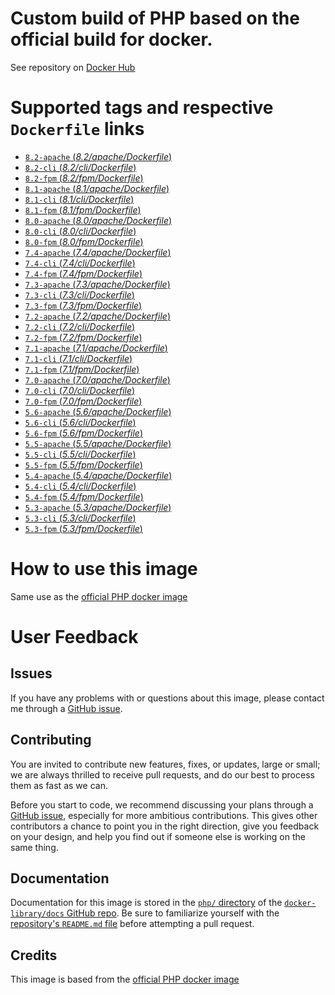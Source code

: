 # Custom build of PHP based on the official build for docker.

See repository on [Docker Hub](https://hub.docker.com/r/yannickvh/php)

# Supported tags and respective `Dockerfile` links

- [ `8.2-apache` (*8.2/apache/Dockerfile*)](https://github.com/yvh/docker-php/blob/main/apache/Dockerfile)
- [ `8.2-cli` (*8.2/cli/Dockerfile*)](https://github.com/yvh/docker-php/blob/main/cli/Dockerfile)
- [ `8.2-fpm` (*8.2/fpm/Dockerfile*)](https://github.com/yvh/docker-php/blob/main/fpm/Dockerfile)
- [ `8.1-apache` (*8.1/apache/Dockerfile*)](https://github.com/yvh/docker-php/blob/8.1/apache/Dockerfile)
- [ `8.1-cli` (*8.1/cli/Dockerfile*)](https://github.com/yvh/docker-php/blob/8.1/cli/Dockerfile)
- [ `8.1-fpm` (*8.1/fpm/Dockerfile*)](https://github.com/yvh/docker-php/blob/8.1/fpm/Dockerfile)
- [ `8.0-apache` (*8.0/apache/Dockerfile*)](https://github.com/yvh/docker-php/blob/8.0/apache/Dockerfile)
- [ `8.0-cli` (*8.0/cli/Dockerfile*)](https://github.com/yvh/docker-php/blob/8.0/cli/Dockerfile)
- [ `8.0-fpm` (*8.0/fpm/Dockerfile*)](https://github.com/yvh/docker-php/blob/8.0/fpm/Dockerfile)
- [ `7.4-apache` (*7.4/apache/Dockerfile*)](https://github.com/yvh/docker-php/blob/7.4/apache/Dockerfile)
- [ `7.4-cli` (*7.4/cli/Dockerfile*)](https://github.com/yvh/docker-php/blob/7.4/cli/Dockerfile)
- [ `7.4-fpm` (*7.4/fpm/Dockerfile*)](https://github.com/yvh/docker-php/blob/7.4/fpm/Dockerfile)
- [ `7.3-apache` (*7.3/apache/Dockerfile*)](https://github.com/yvh/docker-php/blob/7.3/apache/Dockerfile)
- [ `7.3-cli` (*7.3/cli/Dockerfile*)](https://github.com/yvh/docker-php/blob/7.3/cli/Dockerfile)
- [ `7.3-fpm` (*7.3/fpm/Dockerfile*)](https://github.com/yvh/docker-php/blob/7.3/fpm/Dockerfile)
- [ `7.2-apache` (*7.2/apache/Dockerfile*)](https://github.com/yvh/docker-php/blob/7.2/apache/Dockerfile)
- [ `7.2-cli` (*7.2/cli/Dockerfile*)](https://github.com/yvh/docker-php/blob/7.2/cli/Dockerfile)
- [ `7.2-fpm` (*7.2/fpm/Dockerfile*)](https://github.com/yvh/docker-php/blob/7.2/fpm/Dockerfile)
- [ `7.1-apache` (*7.1/apache/Dockerfile*)](https://github.com/yvh/docker-php/blob/7.1/apache/Dockerfile)
- [ `7.1-cli` (*7.1/cli/Dockerfile*)](https://github.com/yvh/docker-php/blob/7.1/cli/Dockerfile)
- [ `7.1-fpm` (*7.1/fpm/Dockerfile*)](https://github.com/yvh/docker-php/blob/7.1/fpm/Dockerfile)
- [ `7.0-apache` (*7.0/apache/Dockerfile*)](https://github.com/yvh/docker-php/blob/7.0/apache/Dockerfile)
- [ `7.0-cli` (*7.0/cli/Dockerfile*)](https://github.com/yvh/docker-php/blob/7.0/cli/Dockerfile)
- [ `7.0-fpm` (*7.0/fpm/Dockerfile*)](https://github.com/yvh/docker-php/blob/7.0/fpm/Dockerfile)
- [ `5.6-apache` (*5.6/apache/Dockerfile*)](https://github.com/yvh/docker-php/blob/5.6/apache/Dockerfile)
- [ `5.6-cli` (*5.6/cli/Dockerfile*)](https://github.com/yvh/docker-php/blob/5.6/cli/Dockerfile)
- [ `5.6-fpm` (*5.6/fpm/Dockerfile*)](https://github.com/yvh/docker-php/blob/5.6/fpm/Dockerfile)
- [ `5.5-apache` (*5.5/apache/Dockerfile*)](https://github.com/yvh/docker-php/blob/5.5/apache/Dockerfile)
- [ `5.5-cli` (*5.5/cli/Dockerfile*)](https://github.com/yvh/docker-php/blob/5.5/cli/Dockerfile)
- [ `5.5-fpm` (*5.5/fpm/Dockerfile*)](https://github.com/yvh/docker-php/blob/5.5/fpm/Dockerfile)
- [ `5.4-apache` (*5.4/apache/Dockerfile*)](https://github.com/yvh/docker-php/blob/5.4/apache/Dockerfile)
- [ `5.4-cli` (*5.4/cli/Dockerfile*)](https://github.com/yvh/docker-php/blob/5.4/cli/Dockerfile)
- [ `5.4-fpm` (*5.4/fpm/Dockerfile*)](https://github.com/yvh/docker-php/blob/5.4/fpm/Dockerfile)
- [ `5.3-apache` (*5.3/apache/Dockerfile*)](https://github.com/yvh/docker-php/blob/5.3/apache/Dockerfile)
- [ `5.3-cli` (*5.3/cli/Dockerfile*)](https://github.com/yvh/docker-php/blob/5.3/cli/Dockerfile)
- [ `5.3-fpm` (*5.3/fpm/Dockerfile*)](https://github.com/yvh/docker-php/blob/5.3/fpm/Dockerfile)

# How to use this image

Same use as the [official PHP docker image](https://hub.docker.com/_/php/)

# User Feedback

## Issues

If you have any problems with or questions about this image, please contact me through a [GitHub issue](https://github.com/yvh/docker-php/issues).

## Contributing

You are invited to contribute new features, fixes, or updates, large or small; we are always thrilled to receive pull requests, and do our best to process them as fast as we can.

Before you start to code, we recommend discussing your plans through a [GitHub issue](https://github.com/docker-library/php/issues), especially for more ambitious contributions. This gives other contributors a chance to point you in the right direction, give you feedback on your design, and help you find out if someone else is working on the same thing.

## Documentation

Documentation for this image is stored in the [`php/` directory](https://github.com/docker-library/docs/tree/master/php) of the [`docker-library/docs` GitHub repo](https://github.com/docker-library/docs). Be sure to familiarize yourself with the [repository's `README.md` file](https://github.com/docker-library/docs/blob/master/README.md) before attempting a pull request.

## Credits

This image is based from the [official PHP docker image](https://hub.docker.com/_/php/)
